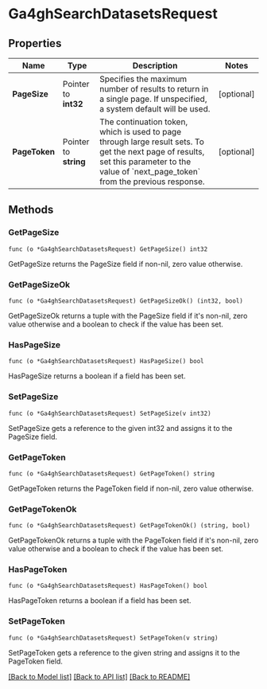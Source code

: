 # Ga4ghSearchDatasetsRequest

## Properties

Name | Type | Description | Notes
------------ | ------------- | ------------- | -------------
**PageSize** | Pointer to **int32** | Specifies the maximum number of results to return in a single page. If unspecified, a system default will be used. | [optional] 
**PageToken** | Pointer to **string** | The continuation token, which is used to page through large result sets. To get the next page of results, set this parameter to the value of &#x60;next_page_token&#x60; from the previous response. | [optional] 

## Methods

### GetPageSize

`func (o *Ga4ghSearchDatasetsRequest) GetPageSize() int32`

GetPageSize returns the PageSize field if non-nil, zero value otherwise.

### GetPageSizeOk

`func (o *Ga4ghSearchDatasetsRequest) GetPageSizeOk() (int32, bool)`

GetPageSizeOk returns a tuple with the PageSize field if it's non-nil, zero value otherwise
and a boolean to check if the value has been set.

### HasPageSize

`func (o *Ga4ghSearchDatasetsRequest) HasPageSize() bool`

HasPageSize returns a boolean if a field has been set.

### SetPageSize

`func (o *Ga4ghSearchDatasetsRequest) SetPageSize(v int32)`

SetPageSize gets a reference to the given int32 and assigns it to the PageSize field.

### GetPageToken

`func (o *Ga4ghSearchDatasetsRequest) GetPageToken() string`

GetPageToken returns the PageToken field if non-nil, zero value otherwise.

### GetPageTokenOk

`func (o *Ga4ghSearchDatasetsRequest) GetPageTokenOk() (string, bool)`

GetPageTokenOk returns a tuple with the PageToken field if it's non-nil, zero value otherwise
and a boolean to check if the value has been set.

### HasPageToken

`func (o *Ga4ghSearchDatasetsRequest) HasPageToken() bool`

HasPageToken returns a boolean if a field has been set.

### SetPageToken

`func (o *Ga4ghSearchDatasetsRequest) SetPageToken(v string)`

SetPageToken gets a reference to the given string and assigns it to the PageToken field.


[[Back to Model list]](../README.md#documentation-for-models) [[Back to API list]](../README.md#documentation-for-api-endpoints) [[Back to README]](../README.md)


